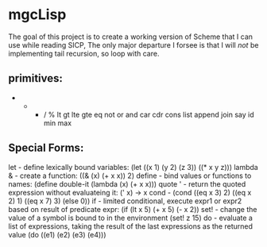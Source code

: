 # mgcLisp

The goal of this project is to create a working version of Scheme that I can use
while reading SICP, The only major departure I forsee is that I will _not_ be 
implementing tail recursion, so loop with care.

## primitives:
  + - * / %
  lt gt lte gte eq
  not or and
  car cdr cons list append join
  say id min max

## Special Forms:

  let - define lexically bound variables: (let ((x 1) (y 2) (z 3)) ((* x y z)))
  lambda & - create a function: 
                            ((& (x) 
                                (+ x x)) 2)
  define - bind values or functions to names: 
                                (define double-it 
                                        (lambda (x) 
                                                (+ x x)))
  quote ' - return the quoted expression without evaluateing it: (' x) -> x
  cond - (cond ((eq x 3) 2) 
             ((eq x 2) 1)
             ((eq x 7) 3) 
             (else 0))
  if - limited conditional, execute expr1 or expr2 based on result of predicate expr: (if (lt x 5) (+ x 5) (- x 2))
  set! - change the value of a symbol is bound to in the environment (set! z 15)
  do - evaluate a list of expressions, taking the result of the last expressions as the returned value (do ((e1) (e2) (e3) (e4)))

